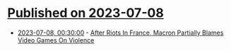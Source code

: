 # [Published on 2023-07-08](index.md)

* [2023-07-08, 00:30:00](https://games.slashdot.org/story/23/07/07/2124254/after-riots-in-france-macron-partially-blames-video-games-on-violence?utm_source=rss1.0mainlinkanon&utm_medium=feed) - [After Riots In France, Macron Partially Blames Video Games On Violence](https://games.slashdot.org/story/23/07/07/2124254/after-riots-in-france-macron-partially-blames-video-games-on-violence?utm_source=rss1.0mainlinkanon&utm_medium=feed)
